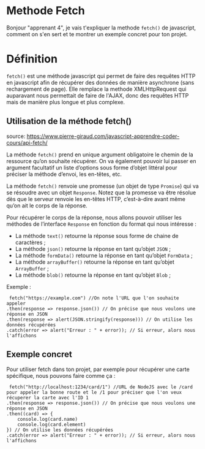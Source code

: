 
# Methode Fetch
Bonjour "apprenant 4", je vais t'expliquer la methode `fetch()` de javascript, comment on s'en sert et te montrer un exemple concret pour ton projet.

# Définition
`fetch()` est une méthode javascript qui permet de faire des requêtes HTTP en javascript afin de récupérer des données de manière asynchrone (sans rechargement de page). Elle remplace la methode XMLHttpRequest qui auparavant nous permettait de faire de l'AJAX, donc des requêtes HTTP mais de manière plus longue et plus complexe.

## Utilisation de la méthode fetch()
 
source: https://www.pierre-giraud.com/javascript-apprendre-coder-cours/api-fetch/

La méthode  `fetch()`  prend en unique argument obligatoire le chemin de la ressource qu’on souhaite récupérer. On va également pouvoir lui passer en argument facultatif un liste d’options sous forme d’objet littéral pour préciser la méthode d’envoi, les en-têtes, etc.

La méthode  `fetch()`  renvoie une promesse (un objet de type  `Promise`) qui va se résoudre avec un objet  `Response`. Notez que la promesse va être résolue dès que le serveur renvoie les en-têtes HTTP, c’est-à-dire avant même qu’on ait le corps de la réponse.

Pour récupérer le corps de la réponse, nous allons pouvoir utiliser les méthodes de l’interface  `Response`  en fonction du format qui nous intéresse :

-   La méthode  `text()`  retourne la réponse sous forme de chaine de caractères ;
-   La méthode  `json()`  retourne la réponse en tant qu’objet  `JSON`  ;
-   La méthode  `formData()`  retourne la réponse en tant qu’objet  `FormData`  ;
-   La méthode  `arrayBuffer()`  retourne la réponse en tant qu’objet  `ArrayBuffer`  ;
-   La méthode  `blob()`  retourne la réponse en tant qu’objet  `Blob`  ;

Exemple : 

     fetch("https://example.com") //On note l'URL que l'on souhaite appeler
    .then(response => response.json()) // On précise que nous voulons une réponse en JSON
    .then(response => alert(JSON.stringify(response))) // On utilise les données récupérées
    .catch(error => alert("Erreur : " + error)); // Si erreur, alors nous l'affichons



## Exemple concret


Pour utiliser fetch dans ton projet, par exemple pour récupérer une carte spécifique, nous pouvons faire comme ça :

     fetch("http://localhost:1234/card/1") //URL de NodeJS avec le /card pour appeler la bonne route et le /1 pour préciser que l'on veux récuperer la carte avec l'ID 1
    .then(response => response.json()) // On précise que nous voulons une réponse en JSON
    .then((card) => {
	    console.log(card.name)
	    console.log(card.element)
    }) // On utilise les données récupérées
    .catch(error => alert("Erreur : " + error)); // Si erreur, alors nous l'affichons
